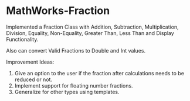 # MathWorks-Fraction
Implemented a Fraction Class with Addition, Subtraction, Multiplication, Division, Equality, Non-Equality, Greater Than, Less Than and Display Functionality. 

Also can convert Valid Fractions to Double and Int values.

Improvement Ideas:
1) Give an option to the user if the fraction after calculations needs to be reduced or not.
2) Implement support for floating number fractions.
3) Generalize for other types using templates.
